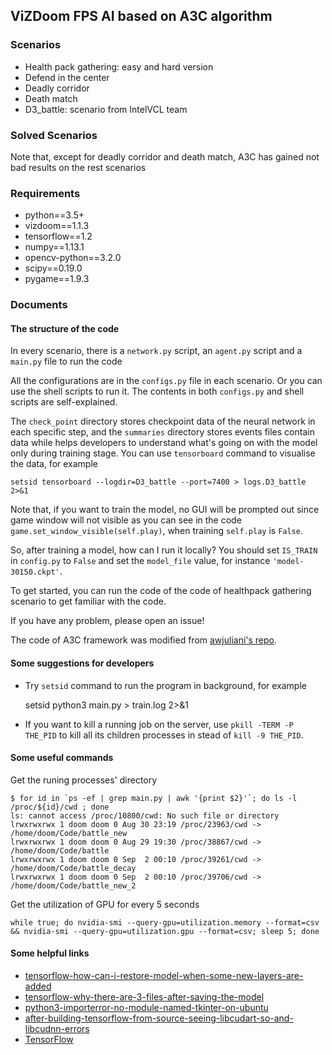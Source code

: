ViZDoom FPS AI based on A3C algorithm
---

### Scenarios

* Health pack gathering: easy and hard version
* Defend in the center
* Deadly corridor
* Death match
* D3_battle: scenario from IntelVCL team


### Solved Scenarios


Note that, except for deadly corridor and death match, A3C has gained not bad results on the rest scenarios


### Requirements


* python==3.5+
* vizdoom==1.1.3
* tensorflow==1.2
* numpy==1.13.1
* opencv-python==3.2.0
* scipy==0.19.0
* pygame==1.9.3

### Documents

#### The structure of the code

In every scenario, there is a `network.py` script, an `agent.py` script and a `main.py` file to run the code

All the configurations are in the `configs.py` file in each scenario. Or you can use the shell scripts to run it. 
The contents in both `configs.py` and shell scripts are self-explained.

The `check_point` directory stores checkpoint data of the neural network in each specific step, and the `summaries` 
directory stores events files contain data while helps developers to understand what's going on with the model only during training stage.
You can use `tensorboard` command to visualise the data, for example

    setsid tensorboard --logdir=D3_battle --port=7400 > logs.D3_battle 2>&1

Note that, if you want to train the model, no GUI will be prompted out since game window will not visible as you can see
 in the code `game.set_window_visible(self.play)`, when training `self.play` is `False`.

So, after training a model, how can I run it locally? You should set `IS_TRAIN` in `config.py` to `False` and set the `model_file` value, for instance `'model-30150.ckpt'`.

To get started, you can run the code of the code of healthpack gathering scenario to get familiar with the code.

If you have any problem, please open an issue!

The code of A3C framework was modified from [awjuliani's repo](https://github.com/awjuliani/DeepRL-Agents/blob/master/A3C-Doom.ipynb).

#### Some suggestions for developers

* Try `setsid` command to run the program in background, for example

    setsid python3 main.py > train.log 2>&1
    
* If you want to kill a running job on the server, use `pkill -TERM -P THE_PID` to kill all its children processes in stead of `kill -9 THE_PID`.

#### Some useful commands

Get the runing processes' directory

    $ for id in `ps -ef | grep main.py | awk '{print $2}'`; do ls -l /proc/${id}/cwd ; done    
    ls: cannot access /proc/10800/cwd: No such file or directory
    lrwxrwxrwx 1 doom doom 0 Aug 30 23:19 /proc/23963/cwd -> /home/doom/Code/battle_new
    lrwxrwxrwx 1 doom doom 0 Aug 29 19:30 /proc/38867/cwd -> /home/doom/Code/battle
    lrwxrwxrwx 1 doom doom 0 Sep  2 00:10 /proc/39261/cwd -> /home/doom/Code/battle_decay
    lrwxrwxrwx 1 doom doom 0 Sep  2 00:10 /proc/39706/cwd -> /home/doom/Code/battle_new_2

Get the utilization of GPU for every 5 seconds

    while true; do nvidia-smi --query-gpu=utilization.memory --format=csv && nvidia-smi --query-gpu=utilization.gpu --format=csv; sleep 5; done


#### Some helpful links

* [tensorflow-how-can-i-restore-model-when-some-new-layers-are-added](https://stackoverflow.com/questions/45487323/tensorflow-how-can-i-restore-model-when-some-new-layers-are-added)
* [tensorflow-why-there-are-3-files-after-saving-the-model](https://stackoverflow.com/questions/41265035/tensorflow-why-there-are-3-files-after-saving-the-model)
* [python3-importerror-no-module-named-tkinter-on-ubuntu](https://stackoverflow.com/questions/44237302/python3-importerror-no-module-named-tkinter-on-ubuntu)
* [after-building-tensorflow-from-source-seeing-libcudart-so-and-libcudnn-errors](https://stackoverflow.com/questions/42013316/after-building-tensorflow-from-source-seeing-libcudart-so-and-libcudnn-errors/44147506#44147506)
* [TensorFlow](https://www.tensorflow.org)

